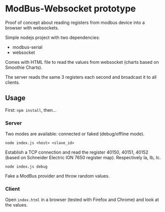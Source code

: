 # ModBus-Websocket prototype

Proof of concept about reading registers from modbus device into a browser with websockets.

Simple nodejs project with two dependencies:
* modbus-serial
* websocket

Comes with  HTML file to read the values from websocket (charts based on Smoothie Charts).

The server reads the same 3 registers each second and broadcast it to all clients.

## Usage

First: `npm install`, then...

### Server

Two modes are available: connected or faked (debug/offline mode).

`node index.js <host> <slave_id>`

Establish a TCP connection and read the register 40150, 40151, 40152 (based on Schneider Electric ION 7650 register map). Respectively Ia, Ib, Ic.

`node index.js debug`

Fake a ModBus provider and throw random values.

### Client

Open `index.html` in a browser (tested with Firefox and Chrome) and look at the values.
